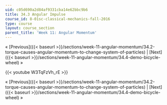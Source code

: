 ```yaml
---
uid: c05d690a2d84af9331cba14e62bbc9b6
title: 34.3 Angular Impulse
course_id: 8-01sc-classical-mechanics-fall-2016
type: course
layout: course_section
parent_title: 'Week 11: Angular Momentum'
---
```


« [Previous]({{< baseurl >}}/sections/week-11-angular-momentum/34.2-torque-causes-angular-momentum-to-change-system-of-particles) | [Next]({{< baseurl >}}/sections/week-11-angular-momentum/34.4-demo-bicycle-wheel) »

{{< youtube W3TqFzVh_rE >}}

« [Previous]({{< baseurl >}}/sections/week-11-angular-momentum/34.2-torque-causes-angular-momentum-to-change-system-of-particles) | [Next]({{< baseurl >}}/sections/week-11-angular-momentum/34.4-demo-bicycle-wheel) »